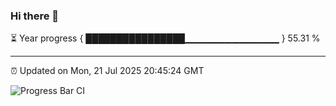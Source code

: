 ### Hi there 👋

⏳ Year progress { ████████████████▁▁▁▁▁▁▁▁▁▁▁▁▁▁ } 55.31 %

---

⏰ Updated on Mon, 21 Jul 2025 20:45:24 GMT

![Progress Bar CI](https://github.com/IshwaranRudhara/GIT-ACTION/workflows/Progress%20Bar%20CI/badge.svg)
